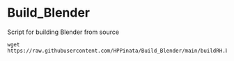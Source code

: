 # Build_Blender

Script for building Blender from source

```
wget https://raw.githubusercontent.com/HPPinata/Build_Blender/main/buildRH.bash
```
